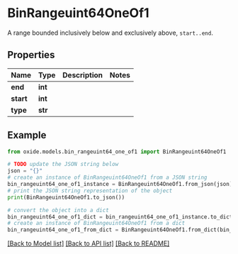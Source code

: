# BinRangeuint64OneOf1

A range bounded inclusively below and exclusively above, `start..end`.

## Properties

Name | Type | Description | Notes
------------ | ------------- | ------------- | -------------
**end** | **int** |  | 
**start** | **int** |  | 
**type** | **str** |  | 

## Example

```python
from oxide.models.bin_rangeuint64_one_of1 import BinRangeuint64OneOf1

# TODO update the JSON string below
json = "{}"
# create an instance of BinRangeuint64OneOf1 from a JSON string
bin_rangeuint64_one_of1_instance = BinRangeuint64OneOf1.from_json(json)
# print the JSON string representation of the object
print(BinRangeuint64OneOf1.to_json())

# convert the object into a dict
bin_rangeuint64_one_of1_dict = bin_rangeuint64_one_of1_instance.to_dict()
# create an instance of BinRangeuint64OneOf1 from a dict
bin_rangeuint64_one_of1_from_dict = BinRangeuint64OneOf1.from_dict(bin_rangeuint64_one_of1_dict)
```
[[Back to Model list]](../README.md#documentation-for-models) [[Back to API list]](../README.md#documentation-for-api-endpoints) [[Back to README]](../README.md)


